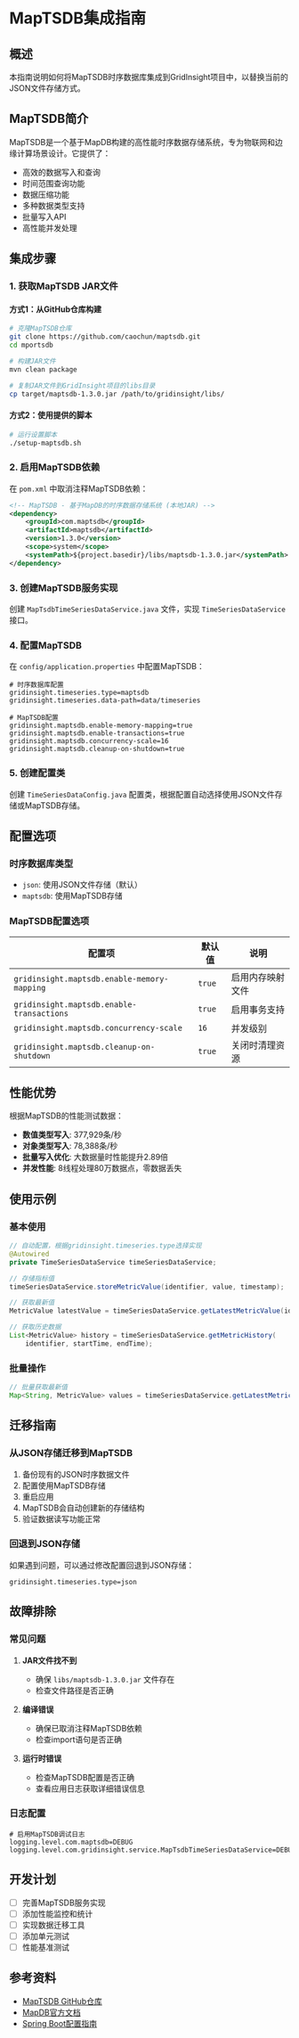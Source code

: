# MapTSDB集成指南

## 概述

本指南说明如何将MapTSDB时序数据库集成到GridInsight项目中，以替换当前的JSON文件存储方式。

## MapTSDB简介

MapTSDB是一个基于MapDB构建的高性能时序数据存储系统，专为物联网和边缘计算场景设计。它提供了：

- 高效的数据写入和查询
- 时间范围查询功能
- 数据压缩功能
- 多种数据类型支持
- 批量写入API
- 高性能并发处理

## 集成步骤

### 1. 获取MapTSDB JAR文件

#### 方式1：从GitHub仓库构建

```bash
# 克隆MapTSDB仓库
git clone https://github.com/caochun/maptsdb.git
cd mportsdb

# 构建JAR文件
mvn clean package

# 复制JAR文件到GridInsight项目的libs目录
cp target/maptsdb-1.3.0.jar /path/to/gridinsight/libs/
```

#### 方式2：使用提供的脚本

```bash
# 运行设置脚本
./setup-maptsdb.sh
```

### 2. 启用MapTSDB依赖

在 `pom.xml` 中取消注释MapTSDB依赖：

```xml
<!-- MapTSDB - 基于MapDB的时序数据存储系统 (本地JAR) -->
<dependency>
    <groupId>com.maptsdb</groupId>
    <artifactId>maptsdb</artifactId>
    <version>1.3.0</version>
    <scope>system</scope>
    <systemPath>${project.basedir}/libs/maptsdb-1.3.0.jar</systemPath>
</dependency>
```

### 3. 创建MapTSDB服务实现

创建 `MapTsdbTimeSeriesDataService.java` 文件，实现 `TimeSeriesDataService` 接口。

### 4. 配置MapTSDB

在 `config/application.properties` 中配置MapTSDB：

```properties
# 时序数据库配置
gridinsight.timeseries.type=maptsdb
gridinsight.timeseries.data-path=data/timeseries

# MapTSDB配置
gridinsight.maptsdb.enable-memory-mapping=true
gridinsight.maptsdb.enable-transactions=true
gridinsight.maptsdb.concurrency-scale=16
gridinsight.maptsdb.cleanup-on-shutdown=true
```

### 5. 创建配置类

创建 `TimeSeriesDataConfig.java` 配置类，根据配置自动选择使用JSON文件存储或MapTSDB存储。

## 配置选项

### 时序数据库类型

- `json`: 使用JSON文件存储（默认）
- `maptsdb`: 使用MapTSDB存储

### MapTSDB配置选项

| 配置项 | 默认值 | 说明 |
|--------|--------|------|
| `gridinsight.maptsdb.enable-memory-mapping` | `true` | 启用内存映射文件 |
| `gridinsight.maptsdb.enable-transactions` | `true` | 启用事务支持 |
| `gridinsight.maptsdb.concurrency-scale` | `16` | 并发级别 |
| `gridinsight.maptsdb.cleanup-on-shutdown` | `true` | 关闭时清理资源 |

## 性能优势

根据MapTSDB的性能测试数据：

- **数值类型写入**: 377,929条/秒
- **对象类型写入**: 78,388条/秒
- **批量写入优化**: 大数据量时性能提升2.89倍
- **并发性能**: 8线程处理80万数据点，零数据丢失

## 使用示例

### 基本使用

```java
// 自动配置，根据gridinsight.timeseries.type选择实现
@Autowired
private TimeSeriesDataService timeSeriesDataService;

// 存储指标值
timeSeriesDataService.storeMetricValue(identifier, value, timestamp);

// 获取最新值
MetricValue latestValue = timeSeriesDataService.getLatestMetricValue(identifier);

// 获取历史数据
List<MetricValue> history = timeSeriesDataService.getMetricHistory(
    identifier, startTime, endTime);
```

### 批量操作

```java
// 批量获取最新值
Map<String, MetricValue> values = timeSeriesDataService.getLatestMetricValues(identifiers);
```

## 迁移指南

### 从JSON存储迁移到MapTSDB

1. 备份现有的JSON时序数据文件
2. 配置使用MapTSDB存储
3. 重启应用
4. MapTSDB会自动创建新的存储结构
5. 验证数据读写功能正常

### 回退到JSON存储

如果遇到问题，可以通过修改配置回退到JSON存储：

```properties
gridinsight.timeseries.type=json
```

## 故障排除

### 常见问题

1. **JAR文件找不到**
   - 确保 `libs/maptsdb-1.3.0.jar` 文件存在
   - 检查文件路径是否正确

2. **编译错误**
   - 确保已取消注释MapTSDB依赖
   - 检查import语句是否正确

3. **运行时错误**
   - 检查MapTSDB配置是否正确
   - 查看应用日志获取详细错误信息

### 日志配置

```properties
# 启用MapTSDB调试日志
logging.level.com.maptsdb=DEBUG
logging.level.com.gridinsight.service.MapTsdbTimeSeriesDataService=DEBUG
```

## 开发计划

- [ ] 完善MapTSDB服务实现
- [ ] 添加性能监控和统计
- [ ] 实现数据迁移工具
- [ ] 添加单元测试
- [ ] 性能基准测试

## 参考资料

- [MapTSDB GitHub仓库](https://github.com/caochun/maptsdb)
- [MapDB官方文档](https://mapdb.org/)
- [Spring Boot配置指南](https://docs.spring.io/spring-boot/docs/current/reference/html/spring-boot-features.html#boot-features-external-config)
